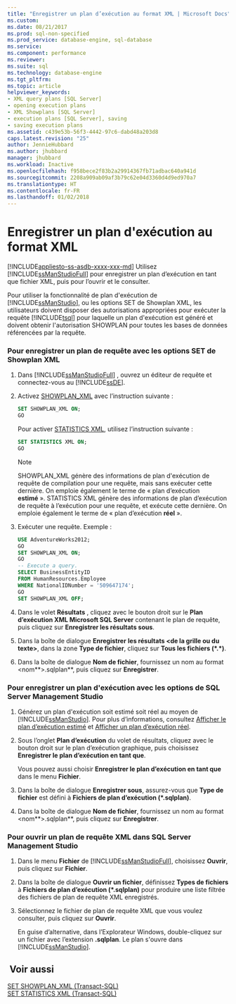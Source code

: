 ```yaml
---
title: "Enregistrer un plan d’exécution au format XML | Microsoft Docs"
ms.custom: 
ms.date: 08/21/2017
ms.prod: sql-non-specified
ms.prod_service: database-engine, sql-database
ms.service: 
ms.component: performance
ms.reviewer: 
ms.suite: sql
ms.technology: database-engine
ms.tgt_pltfrm: 
ms.topic: article
helpviewer_keywords:
- XML query plans [SQL Server]
- opening execution plans
- XML Showplans [SQL Server]
- execution plans [SQL Server], saving
- saving execution plans
ms.assetid: c439e53b-56f3-4442-97c6-dabd48a203d8
caps.latest.revision: "25"
author: JennieHubbard
ms.author: jhubbard
manager: jhubbard
ms.workload: Inactive
ms.openlocfilehash: f958bece2f83b2a29914367fb71adbac640a941d
ms.sourcegitcommit: 2208a909ab09af3b79c62e04d3360d4d9ed970a7
ms.translationtype: HT
ms.contentlocale: fr-FR
ms.lasthandoff: 01/02/2018
---
```

# <a name="save-an-execution-plan-in-xml-format"></a>Enregistrer un plan d'exécution au format XML
[!INCLUDE[appliesto-ss-asdb-xxxx-xxx-md](../../includes/appliesto-ss-asdb-xxxx-xxx-md.md)] Utilisez [!INCLUDE[ssManStudioFull](../../includes/ssmanstudiofull-md.md)] pour enregistrer un plan d’exécution en tant que fichier XML, puis pour l’ouvrir et le consulter.  
  
 Pour utiliser la fonctionnalité de plan d'exécution de [!INCLUDE[ssManStudio](../../includes/ssmanstudio-md.md)], ou les options SET de Showplan XML, les utilisateurs doivent disposer des autorisations appropriées pour exécuter la requête [!INCLUDE[tsql](../../includes/tsql-md.md)] pour laquelle un plan d'exécution est généré et doivent obtenir l'autorisation SHOWPLAN pour toutes les bases de données référencées par la requête.  
  
### <a name="to-save-a-query-plan-by-using-the-xml-showplan-set-options"></a>Pour enregistrer un plan de requête avec les options SET de Showplan XML  
  
1.  Dans [!INCLUDE[ssManStudioFull](../../includes/ssmanstudiofull-md.md)] , ouvrez un éditeur de requête et connectez-vous au [!INCLUDE[ssDE](../../includes/ssde-md.md)].  
  
2.  Activez [SHOWPLAN_XML](../../t-sql/statements/set-showplan-xml-transact-sql.md) avec l’instruction suivante :  
  
    ```sql  
    SET SHOWPLAN_XML ON;  
    GO  
    ```  
  
     Pour activer [STATISTICS XML](../../t-sql/statements/set-statistics-xml-transact-sql.md), utilisez l’instruction suivante :  
  
    ```sql  
    SET STATISTICS XML ON;  
    GO  
    ```  
  
     > [!NOTE] 
     > SHOWPLAN_XML génère des informations de plan d'exécution de requête de compilation pour une requête, mais sans exécuter cette dernière. On emploie également le terme de « plan d’exécution **estimé** ». STATISTICS XML génère des informations de plan d’exécution de requête à l’exécution pour une requête, et exécute cette dernière. On emploie également le terme de « plan d’exécution **réel** ».  
  
3.  Exécuter une requête. Exemple :  
  
    ```sql  
    USE AdventureWorks2012;  
    GO  
    SET SHOWPLAN_XML ON;  
    GO  
    -- Execute a query.  
    SELECT BusinessEntityID   
    FROM HumanResources.Employee  
    WHERE NationalIDNumber = '509647174';  
    GO  
    SET SHOWPLAN_XML OFF;  
    ```  
  
4.  Dans le volet **Résultats** , cliquez avec le bouton droit sur le **Plan d’exécution XML Microsoft SQL Server** contenant le plan de requête, puis cliquez sur **Enregistrer les résultats sous**.  
  
5.  Dans la boîte de dialogue **Enregistrer** **les résultats \<de la grille ou du texte>**, dans la zone **Type de fichier**, cliquez sur **Tous les fichiers (\*.\*)**.  
  
6.  Dans la boîte de dialogue **Nom de fichier**, fournissez un nom au format \<nom**>.sqlplan**, puis cliquez sur **Enregistrer**.  
  
### <a name="to-save-an-execution-plan-by-using-sql-server-management-studio-options"></a>Pour enregistrer un plan d'exécution avec les options de SQL Server Management Studio  
  
1.  Générez un plan d'exécution soit estimé soit réel au moyen de [!INCLUDE[ssManStudio](../../includes/ssmanstudio-md.md)]. Pour plus d’informations, consultez [Afficher le plan d’exécution estimé](../../relational-databases/performance/display-the-estimated-execution-plan.md) et [Afficher un plan d’exécution réel](../../relational-databases/performance/display-an-actual-execution-plan.md).  
  
2.  Sous l’onglet **Plan d’exécution** du volet de résultats, cliquez avec le bouton droit sur le plan d’exécution graphique, puis choisissez **Enregistrer le plan d’exécution en tant que**.  
  
     Vous pouvez aussi choisir **Enregistrer le plan d’exécution en tant que** dans le menu **Fichier**.  
  
3.  Dans la boîte de dialogue **Enregistrer sous**, assurez-vous que **Type de fichier** est défini à **Fichiers de plan d’exécution (\*.sqlplan)**.  
  
4.  Dans la boîte de dialogue **Nom de fichier**, fournissez un nom au format \<nom**>.sqlplan**, puis cliquez sur **Enregistrer**.  
  
### <a name="to-open-a-saved-xml-query-plan-in-sql-server-management-studio"></a>Pour ouvrir un plan de requête XML dans SQL Server Management Studio  
  
1.  Dans le menu **Fichier** de [!INCLUDE[ssManStudioFull](../../includes/ssmanstudiofull-md.md)], choisissez **Ouvrir**, puis cliquez sur **Fichier**.  
  
2.  Dans la boîte de dialogue **Ouvrir un fichier**, définissez **Types de fichiers** à **Fichiers de plan d’exécution (\*.sqlplan)** pour produire une liste filtrée des fichiers de plan de requête XML enregistrés.  
  
3.  Sélectionnez le fichier de plan de requête XML que vous voulez consulter, puis cliquez sur **Ouvrir**.  
  
     En guise d’alternative, dans l’Explorateur Windows, double-cliquez sur un fichier avec l’extension **.sqlplan**. Le plan s'ouvre dans [!INCLUDE[ssManStudio](../../includes/ssmanstudio-md.md)].  
  
## <a name="see-also"></a> Voir aussi  
 [SET SHOWPLAN_XML &#40;Transact-SQL&#41;](../../t-sql/statements/set-showplan-xml-transact-sql.md)   
 [SET STATISTICS XML &#40;Transact-SQL&#41;](../../t-sql/statements/set-statistics-xml-transact-sql.md)  
  
  
